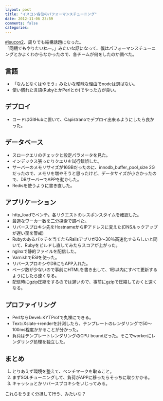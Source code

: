 ```yaml
---
layout: post
title: "イスコン各位のパフォーマンスチューニング"
date: 2012-11-06 23:59
comments: false
categories: 
---
```


[#isucon2](http://blog.livedoor.jp/techblog/archives/67726806.html)、周りでも結構話題になった。  
「同期でもやりたいねー。」みたいな話になって、僕はパフォーマンスチューニングとかよくわからなかったので、各チームが何をしたのか調べた。  

## 言語
- 「なんとなくはやそう」みたいな曖昧な理由でnodeは選ばない。  
- 使い慣れた言語(RubyとかPerlとか)でやった方が良い。  

## デプロイ
- コードはGitHubに置いて、Capistranoでデプロイ出来るようにしたら良かった。  

## データベース
- スロークエリのチェックと設定パラメータを見た。  
- インデックス張ったりクエリを試行錯誤した。  
- サーバーのメモリサイズが16GBだったのに、innodb_buffer_pool_size 2Gだったので、メモリを増やそうと思ったけど、データサイズが小さかったので、DBサーバーでAPPを動かした。  
- Redisを使うように書き直した。  

## アプリケーション
- http_loadでベンチ。各リクエストのレスポンスタイムを確認した。  
- 最適なワーカー数を二分探索で調べた。  
- リバースプロキシ先をHostnameからIPアドレスに変えた(DNSルックアップが遅い罠を警戒)  
- Rubyのあるパッチを当てたらRailsアプリが20〜30％高速化するらしいと聞いて、Rubyをビルドし直してみたらスコアが上がった。  
- nginxで静的ファイルを配信した。  
- VarnishでESIを使った。  
- リバースプロキシやDBにもAPP入れた。  
- ページ数が少ないので事前にHTMLを書き出して、1秒以内にすべて更新するようにしたら速くなる。  
- 配信時にgzip圧縮をするのでは遅いので、事前にgzipで圧縮しておくと速くなる。  

## プロファイリング
- PerlならDevel::KYTProfで丸裸にできる。  
- Text::Xslate->renderを計測したら、テンプレートのレンダリングで50〜100ms程度かかることが分かった。  
- 負荷はテンプレートレンダリングのCPU boundだった。そこでworkerにレンダリング処理を独立した。  

## まとめ
1. とりあえず環境を整えて、ベンチマークを取ること。  
2. まずSQLチューニングして、負荷がAPPに移ったらそっちに取りかかる。  
3. キャッシュとかリバースプロキシをいじってみる。  

これらをうまく分担して行う、みたいな？  
